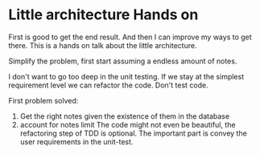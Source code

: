 # Little architecture Hands on

First is good to get the end result. And then I can improve my ways to get there.
This is a hands on talk about the little architecture.

Simplify the problem, first start assuming a endless amount of notes.

I don't want to go too deep in the unit testing. If we stay at the simplest requirement level we can refactor the code. Don't test code.


First problem solved:

1. Get the right notes given the existence of them in the database
2. account for notes limit
The code might not even be beautiful, the refactoring step of TDD is optional.
The important part is convey the user requirements in the unit-test.
